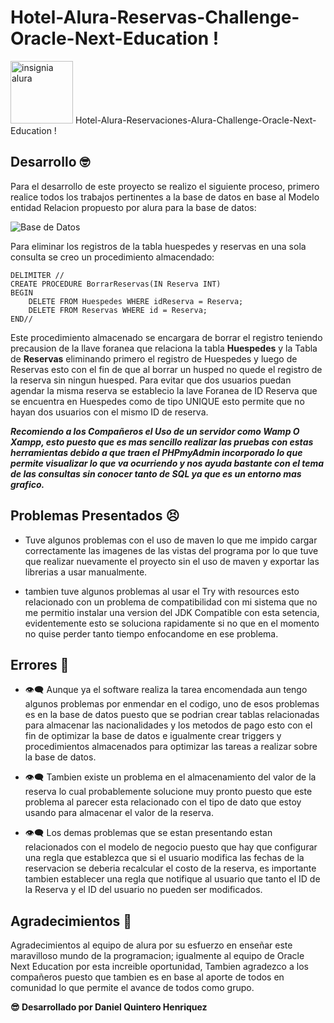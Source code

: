 # Hotel-Alura-Reservas-Challenge-Oracle-Next-Education !

 <img src="" type="image/png" alt="insignia alura" widt=100 height=100> Hotel-Alura-Reservaciones-Alura-Challenge-Oracle-Next-Education !

## Desarrollo :nerd_face:

Para el desarrollo de este proyecto se realizo el siguiente proceso, primero realice todos los trabajos pertinentes a la base de datos en base al Modelo entidad 
Relacion propuesto por alura para la base de datos:

<img src="./Example3.PNG" alt="Base de Datos" />

Para eliminar los registros de la tabla huespedes y reservas en una sola consulta se creo un procedimiento almacendado:

    DELIMITER //
    CREATE PROCEDURE BorrarReservas(IN Reserva INT)
    BEGIN
    	DELETE FROM Huespedes WHERE idReserva = Reserva;
        DELETE FROM Reservas WHERE id = Reserva;
    END//

Este procedimiento almacenado se encargara de borrar el registro teniendo precausion de la llave foranea que relaciona la tabla **Huespedes** y la Tabla de **Reservas** eliminando primero el registro de Huespedes y luego de Reservas esto con el fin de que al borrar un husped no quede el registro de la reserva sin ningun huesped.
Para evitar que dos usuarios puedan agendar la misma reserva se establecio la lave Foranea de ID Reserva que se encuentra en Huespedes como de tipo UNIQUE esto permite que no hayan dos usuarios con el mismo ID de reserva.

***Recomiendo a los Compañeros el Uso de un servidor como Wamp O Xampp, esto puesto que es mas sencillo realizar las pruebas con estas herramientas debido a que traen el PHPmyAdmin incorporado lo que permite visualizar lo que va ocurriendo y nos ayuda bastante con el tema de las consultas sin conocer tanto de SQL ya que es un entorno mas grafico.***

## Problemas Presentados  :persevere:

- Tuve algunos problemas con el uso de maven lo que me impido cargar correctamente las imagenes de las vistas del programa por lo que tuve que realizar nuevamente el proyecto sin el uso de maven y exportar las librerias a usar manualmente.

- tambien tuve algunos problemas al usar el Try with resources esto relacionado con un problema de compatibilidad con mi sistema que no me permitio instalar una version del JDK Compatible con esta setencia, evidentemente esto se soluciona rapidamente si no que en el momento no quise perder tanto tiempo enfocandome en ese problema.

## Errores :anger:

- :eye_speech_bubble:  Aunque ya el software realiza la tarea encomendada aun tengo algunos problemas por enmendar en el codigo, uno de esos problemas es en la base de datos puesto que se podrian crear tablas relacionadas para almacenar las nacionalidades y los metodos de pago esto con el fin de optimizar la base de datos e igualmente crear triggers y procedimientos almacenados para optimizar las tareas a realizar sobre la base de datos.

- :eye_speech_bubble: Tambien existe un problema en el almacenamiento del valor de la reserva lo cual probablemente solucione muy pronto puesto que  este problema al parecer esta relacionado con el tipo de dato que estoy usando para almacenar el valor de la reserva.

-  :eye_speech_bubble: Los demas problemas que se estan presentando estan relacionados con el modelo de negocio puesto que hay que configurar una regla que establezca que si el usuario modifica las fechas de la reservacion se deberia recalcular el costo de la reserva, es importante tambien establecer una regla que notifique al usuario que tanto el ID de la Reserva y el ID del usuario no pueden ser modificados.

## Agradecimientos :punch:

Agradecimientos al equipo de alura por su esfuerzo en enseñar este maravilloso mundo de la programacion; igualmente al equipo de Oracle Next Education por esta increible oportunidad, Tambien agradezco  a los compañeros puesto que tambien es en base al aporte de todos en comunidad lo que permite el avance de todos como grupo.

**:sunglasses: Desarrollado por Daniel Quintero Henriquez**